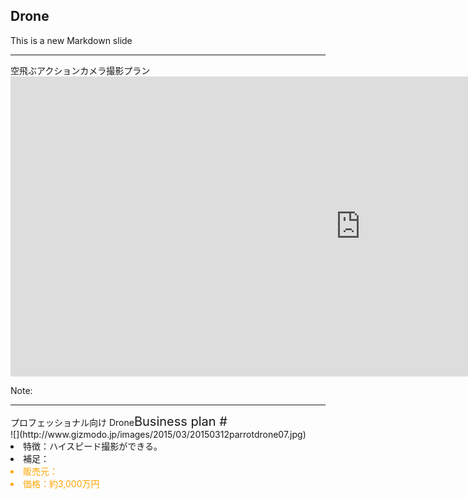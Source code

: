 ##  Drone

This is a new Markdown slide

---

<div class="title">空飛ぶアクションカメラ撮影プラン</div>
<iframe width="1120" height="480" src="https://www.youtube.com/embed/WUpmPUcnuBY?rel=0&hd=1&showinfo=0&theme=light&autohide=1&loop=1" frameborder="0" allowfullscreen></iframe>

Note:

---

<div class="title">プロフェッショナル向け Drone<span style="font-size:20px;">Business plan #</span></div>

<div class="frame">
<div class="right">
<div class="shadow">
![](http://www.gizmodo.jp/images/2015/03/20150312parrotdrone07.jpg)
</div>
</div>

<div class="left">
<li>特徴：ハイスピード撮影ができる。</li>
<li>補足：</li>
<li style="color:orange">販売元：</li>
<li style="color:orange">価格：約3,000万円</li>
</div>
